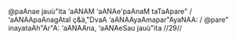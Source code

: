 @paAnae jauù"ita ‘aANAM ‘aANAe'paAnaM taTaApare" /
‘aANAApaAnagAtaI ç&ä,"DvaA ‘aANAAyaAmapar"AyaNAA: /
@pare" inayataAh"Ar"A: ‘aANAAna, ‘aANAeSau jauù"ita //29//